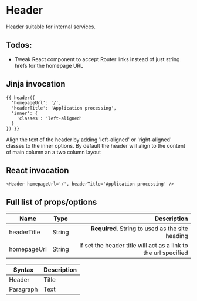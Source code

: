 # Header

Header suitable for internal services.

## Todos:
- Tweak React component to accept Router links instead of just string hrefs for the homepage URL

## Jinja invocation

    {{ header({
      'homepageUrl': '/',  
      'headerTitle': 'Application processing',
      'inner': {   
        'classes': 'left-aligned'   
      }   
    }) }}   
 

Align the text of the header by adding 'left-aligned' or 'right-aligned' classes to the inner options. By default the header will align to the content of main column an a two column layout

## React invocation


    <Header homepageUrl='/', headerTitle='Application processing' />


## Full list of props/options

| Name   |      Type      |  Description |
|----------|:-------------:|------:|
| headerTitle |  String | **Required**. String to used as the site heading |
| homepageUrl |  String |  If set the header title will act as a link to the url specified |

| Syntax      | Description |
| ----------- | ----------- |
| Header      | Title       |
| Paragraph   | Text        |
